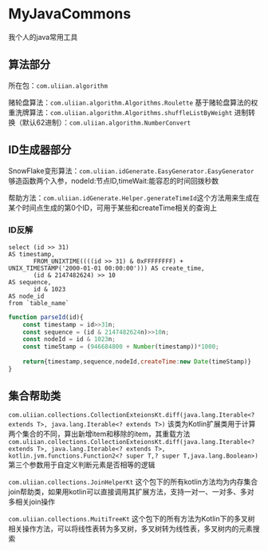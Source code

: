 # MyJavaCommons
我个人的java常用工具


## 算法部分

所在包：`com.uliian.algorithm`

赌轮盘算法：`com.uliian.algorithm.Algorithms.Roulette`
基于赌轮盘算法的权重洗牌算法：`com.uliian.algorithm.Algorithms.shuffleListByWeight`
进制转换（默认62进制）：`com.uliian.algorithm.NumberConvert`


## ID生成器部分
SnowFlake变形算法：`com.uliian.idGenerate.EasyGenerator.EasyGenerator`
够造函数两个入参，nodeId:节点ID,timeWait:能容忍的时间回拨秒数

帮助方法：`com.uliian.idGenerate.Helper.generateTimeId`这个方法用来生成在某个时间点生成的第0个ID，可用于某些和createTime相关的查询上

### ID反解

```mysql
select (id >> 31)                                                                         AS timestamp,
       FROM_UNIXTIME((((id >> 31) & 0xFFFFFFFF) + UNIX_TIMESTAMP('2000-01-01 00:00:00'))) AS create_time,
       (id & 2147482624) >> 10                                                            AS sequence,
       id & 1023                                                                          AS node_id
from `table_name`
```

```javascript
function parseId(id){ 
    const timestamp = id>>31n;
    const sequence = (id & 2147482624n)>>10n;
    const nodeId = id & 1023n; 
    const timeStamp = (946684800 + Number(timestamp))*1000;
    
    return{timestamp,sequence,nodeId,createTime:new Date(timeStamp)} 
}
```

## 集合帮助类
`com.uliian.collections.CollectionExteionsKt.diff(java.lang.Iterable<? extends T>, java.lang.Iterable<? extends T>)`
该类为Kotlin扩展类用于计算两个集合的不同，算出新增item和移除的item，其重载方法
`com.uliian.collections.CollectionExteionsKt.diff(java.lang.Iterable<? extends T>, java.lang.Iterable<? extends T>, kotlin.jvm.functions.Function2<? super T,? super T,java.lang.Boolean>)`
第三个参数用于自定义判断元素是否相等的逻辑

`com.uliian.collections.JoinHelperKt`
这个包下的所有kotlin方法均为内存集合join帮助类，如果用kotlin可以直接调用其扩展方法，支持一对一、一对多、多对多相关join操作

`com.uliian.collections.MuitiTreeKt`
这个包下的所有方法为Kotlin下的多叉树相关操作方法，可以将线性表转为多叉树，多叉树转为线性表，多叉树内的元素搜索